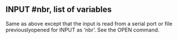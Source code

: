 ## INPUT #nbr, list of variables

Same as above except that the input is read from a serial port or file previouslyopened for INPUT as ‘nbr’. See the OPEN command.